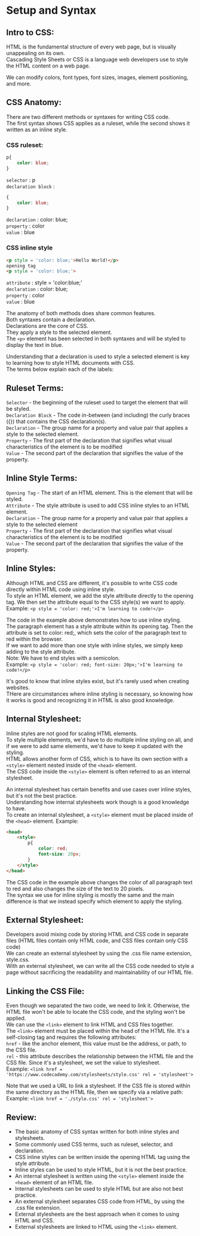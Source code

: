 # __Setup and Syntax__
## __Intro to CSS:__
HTML is the fundamental structure of every web page, but is visually unappealing on its own.\
Cascading Style Sheets or CSS is a language web developers use to style the HTML content on a web page.

We can modify colors, font types, font sizes, images, element positioning, and more.

## __CSS Anatomy:__
There are two different methods or syntaxes for writing CSS code.\
The first syntax shows CSS applies as a ruleset, while the second shows it written as an inline style.

### __CSS ruleset:__
```css
p{
	color: blue;
}
```
`selector` : p\
`declaration block` :
```css
{
	color: blue;
}
```
`declaration` : color: blue;\
`property` : color\
`value` : blue

### __CSS inline style__
```html
<p style = 'color: blue;'>Hello World!</p>
opening tag
<p style = 'color: blue;'>
```

`attribute` : style = 'color:blue;'\
`declaration` : color: blue;\
`property` : color\
`value` : blue

The anatomy of both methods does share common features.\
Both syntaxes contain a declaration.\
Declarations are the core of CSS.\
They apply a style to the selected element.\
The `<p>` element has been selected in both syntaxes and will be styled to display the text in blue.

Understanding that a declaration is used to style a selected element is key to learning how to style HTML documents with CSS.\
The terms below explain each of the labels:

## __Ruleset Terms:__
`Selector` - the beginning of the ruleset used to target the element that will be styled.\
`Declaration Block` - The code in-between (and including) the curly braces ({}) that contains the CSS declaration(s).\
`Declaration` - The group name for a property and value pair that applies a style to the selected element.\
`Property` - The first part of the declaration that signifies what visual characteristics of the element is to be modified\
`Value` - The second part of the declaration that signifies the value of the property.

## __Inline Style Terms:__
`Opening Tag` - The start of an HTML element. This is the element that will be styled.\
`Attribute` - The style attribute is used to add CSS inline styles to an HTML element.\
`Declaration` - The group name for a property and value pair that applies a style to the selected element\
`Property` - The first part of the declaration that signifies what visual characteristics of the element is to be modified\
`Value` - The second part of the declaration that signifies the value of the property.

## __Inline Styles:__
Although HTML and CSS are different, it's possible to write CSS code directly within HTML code using inline style.\
To style an HTML element, we add the style attribute directly to the opening tag. We then set the attribute equal to the CSS style(s) we want to apply.\
Example:
`<p style = 'color: red;'>I'm learning to code!</p>`

The code in the example above demonstrates how to use inline styling.\
The paragraph element has a style attribute within its opening tag. Then the attribute is set to color: red;, which sets the color of the paragraph text to red within the browser.\
If we want to add more than one style with inline styles, we simply keep adding to the style attribute.\
Note: We have to end styles with a semicolon.\
Example:
`<p style = 'color: red; font-size: 20px;'>I'm learning to code!</p>`

It's good to know that inline styles exist, but it's rarely used when creating websites.\
THere are circumstances where inline styling is necessary, so knowing how it works is good and recognizing it in HTML is also good knowledge.

## __Internal Stylesheet:__
Inline styles are not good for scaling HTML elements.\
To style multiple elements, we'd have to do multiple inline styling on all, and if we were to add same elements, we'd have to keep it updated with the styling.\
HTML allows another form of CSS, which is to have its own section with a `<style>` element nested inside of the `<head>` element.\
The CSS code inside the `<style>` element is often referred to as an internal stylesheet.

An internal stylesheet has certain benefits and use cases over inline styles, but it's not the best practice.\
Understanding how internal stylesheets work though is a good knowledge to have.\
To create an internal stylesheet, a `<style>` element must be placed inside of the `<head>` element.
Example:
```html
<head>
	<style>
		p{
			color: red;
			font-size: 20px;
		}	
	</style>
</head>
```

The CSS code in the example above changes the color of all paragraph text to red and also changes the size of the text to 20 pixels.\
The syntax we use for inline styling is mostly the same and the main difference is that we instead specify which element to apply the styling.

## __External Stylesheet:__
Developers avoid mixing code by storing HTML and CSS code in separate files (HTML files contain only HTML code, and CSS files contain only CSS code)\
We can create an external stylesheet by using the .css file name extension, style.css.\
With an external stylesheet, we can write all the CSS code needed to style a page without sacrificing the readability and maintainability of our HTML file.

## __Linking the CSS File:__
Even though we separated the two code, we need to link it. Otherwise, the HTML file won't be able to locate the CSS code, and the styling won't be applied.\
We can use the `<link>` element to link HTML and CSS files together.\
The `<link>` element must be placed within the head of the HTML file. 
It's a self-closing tag and requires the following attributes:\
`href` - like the anchor element, this value must be the address, or path, to the CSS file.\
`rel` - this attribute describes the relationship between the HTML file and the CSS file. Since it's a stylesheet, we set the value to stylesheet.\
Example:
`<link href = 'https://www.codecademy.com/stylesheets/style.css' rel = 'stylesheet'>`

Note that we used a URL to link a stylesheet.
If the CSS file is stored within the same directory as the HTML file, then we specify via a relative path:\
Example:
`<link href = './style.css' rel = 'stylesheet'>`

## __Review:__
- The basic anatomy of CSS syntax written for both inline styles and stylesheets.
- Some commonly used CSS terms, such as ruleset, selector, and declaration.
- CSS inline styles can be written inside the opening HTML tag using the style attribute.
- Inline styles can be used to style HTML, but it is not the best practice.
- An internal stylesheet is written using the `<style>` element inside the `<head>` element of an HTML file.
- Internal stylesheets can be used to style HTML but are also not best practice.
- An external stylesheet separates CSS code from HTML, by using the .css file extension.
- External stylesheets are the best approach when it comes to using HTML and CSS.
- External stylesheets are linked to HTML using the `<link>` element.
